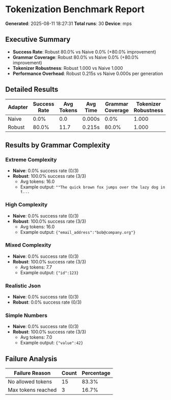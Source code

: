 # Tokenization Benchmark Report

**Generated**: 2025-08-11 18:27:31
**Total runs**: 30
**Device**: mps

## Executive Summary

- **Success Rate**: Robust 80.0% vs Naive 0.0% (+80.0% improvement)
- **Grammar Coverage**: Robust 80.0% vs Naive 0.0% (+80.0% improvement)
- **Tokenizer Robustness**: Robust 1.000 vs Naive 1.000
- **Performance Overhead**: Robust 0.215s vs Naive 0.000s per generation

## Detailed Results

| Adapter | Success Rate | Avg Tokens | Avg Time | Grammar Coverage | Tokenizer Robustness |
|---------|-------------|------------|----------|------------------|---------------------|
| Naive | 0.0% | 0.0 | 0.000s | 0.0% | 1.000 |
| Robust | 80.0% | 11.7 | 0.215s | 80.0% | 1.000 |

## Results by Grammar Complexity

### Extreme Complexity

- **Naive**: 0.0% success rate (0/3)
- **Robust**: 100.0% success rate (3/3)
  - Avg tokens: 16.0
  - Example output: `""The quick brown fox jumps over the lazy dog in t...`

### High Complexity

- **Naive**: 0.0% success rate (0/3)
- **Robust**: 100.0% success rate (3/3)
  - Avg tokens: 16.0
  - Example output: `{"email_address":"bob@company.org"}`

### Mixed Complexity

- **Naive**: 0.0% success rate (0/3)
- **Robust**: 100.0% success rate (3/3)
  - Avg tokens: 7.7
  - Example output: `{"id":123}`

### Realistic Json

- **Naive**: 0.0% success rate (0/3)
- **Robust**: 0.0% success rate (0/3)

### Simple Numbers

- **Naive**: 0.0% success rate (0/3)
- **Robust**: 100.0% success rate (3/3)
  - Avg tokens: 7.0
  - Example output: `{"value":42}`

## Failure Analysis

| Failure Reason | Count | Percentage |
|---------------|-------|------------|
| No allowed tokens | 15 | 83.3% |
| Max tokens reached | 3 | 16.7% |
